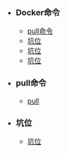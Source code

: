 + ### Docker命令
    + [pull命令](#pull命令)
    + [坑位](#坑位)
    + [坑位](#坑位)
    + [坑位](#坑位)
+ ### pull命令
    + [pull](https://github.com/Kingserch/Job-accumulation/blob/Docker/docker%E5%AE%89%E8%A3%85.md)
	
	
	
	
	
	
	






	
+ ### 坑位
    + [坑位](https://github.com/Kiaccumulation/blob/Docker/docker%E5%AE%89%E8%A3%85.md)